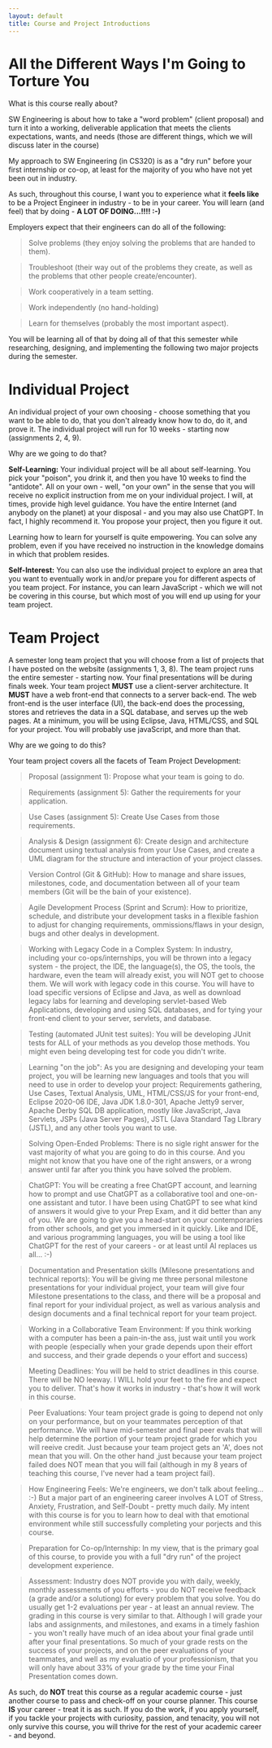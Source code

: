 ```yaml
---
layout: default
title: Course and Project Introductions
---
```


All the Different Ways I'm Going to Torture You
====================================================

What is this course really about?

SW Engineering is about how to take a "word problem" (client proposal) and turn it into a working, deliverable application that meets the clients expectations, wants, and needs (those are different things, which we will discuss later in the course)

My approach to SW Engineering (in CS320) is as a "dry run" before your first internship or co-op, at least for the majority of you who have not yet been out in industry.
   
As such, throughout this course, I want you to experience what it **feels like** to be a Project Engineer in industry - to be in your career.  You will learn (and feel) that by doing - **A LOT OF DOING...!!!!  :-)**

Employers expect that their engineers can do all of the following:

   > Solve problems (they enjoy solving the problems that are handed to them).
   
   > Troubleshoot (their way out of the problems they create, as well as the problems that other people create/encounter).
   
   > Work cooperatively in a team setting.
   
   > Work independently (no hand-holding)
   
   > Learn for themselves (probably the most important aspect).
   
You will be learning all of that by doing all of that this semester while researching, designing, and implementing the following two major projects during the semester.

Individual Project
==================
An individual project of your own choosing - choose something that you want to be able to do, that you don't already know how to do, do it, and prove it.  The individual project will run for 10 weeks - starting now  (assignments 2, 4, 9).
 
Why are we going to do that?
 
**Self-Learning:** Your individual project will be all about self-learning.  You pick your "poison", you drink it, and then you have 10 weeks to find the "antidote".  All on your own - well, "on your own" in the sense that you will receive no explicit instruction from me on your individual project.  I will, at times, provide high level guidance.  You have the entire Internet (and anybody on the planet) at your disposal - and you may also use ChatGPT.  In fact, I highly recommend it.  You propose your project, then you figure it out.

Learning how to learn for yourself is quite empowering.  You can solve any problem, even if you have received no instruction in the knowledge domains in which that problem resides.

**Self-Interest:** You can also use the individual project to explore an area that you want to eventually work in and/or prepare you for different aspects of you team project.  For instance, you can learn JavaScript - which we will not be covering in this course, but which most of you will end up using for your team project.

Team Project
============
   
A semester long team project that you will choose from a list of projects that I have posted on the website (assignments 1, 3, 8).  The team project runs the entire semester - starting now.  Your final presentations will be during finals week.  Your team project **MUST** use a client-server architecture.  It **MUST** have a web front-end that connects to a server back-end.  The web front-end is the user interface (UI), the back-end does the processing, stores and retrieves the data in a SQL database, and serves up the web pages.  At a minimum, you will be using Eclipse, Java, HTML/CSS, and SQL for your project.  You will probably use javaScript, and more than that.

Why are we going to do this?
   
Your team project covers all the facets of Team Project Development:

> Proposal (assignment 1): Propose what your team is going to do.
   
> Requirements (assignment 5): Gather the requirements for your application.
   
> Use Cases (assignment 5): Create Use Cases from those requirements.
   
> Analysis & Design (assignment 6): Create design and architecture document using textual analysis from your Use Cases, and create a UML diagram for the structure and interaction of your project classes.
   
> Version Control (Git & GitHub): How to manage and share issues, milestones, code, and documentation between all of your team members (Git will be the bain of your existence).
   
> Agile Development Process (Sprint and Scrum): How to prioritize, schedule, and distribute your development tasks in a flexible fashion to adjust for changing requirements, ommissions/flaws in your design, bugs and other dealys in development.
   
> Working with Legacy Code in a Complex System: In industry, including your co-ops/internships, you will be thrown into a legacy system - the project, the IDE, the language(s), the OS, the tools, the hardware, even the team will already exist, you will NOT get to choose them.  We will work with legacy code in this course.  You will have to load specific versions of Eclipse and Java, as well as download legacy labs for learning and developing servlet-based Web Applications, developing and using SQL databases, and for tying your front-end client to your server, servlets, and database.
   
> Testing (automated JUnit test suites): You will be developing JUnit tests for ALL of your methods as you develop those methods.  You might even being developing test for code you didn't write.
   
> Learning "on the job": As you are designing and developing your team project, you will be learning new languages and tools that you will need to use in order to develop your project: Requirements gathering, Use Cases, Textual Analysis, UML, HTML/CSS/JS for your front-end, Eclipse 2020-06 IDE, Java JDK 1.8.0-301, Apache Jetty9 server, Apache Derby SQL DB application, mostly like JavaScript, Java Servlets, JSPs (Java Server Pages), JSTL (Java Standard Tag LIbrary (JSTL), and any other tools you want to use.
   
> Solving Open-Ended Problems: There is no sigle right answer for the vast majority of what you are going to do in this course.  And you might not know that you have one of the right answers, or a wrong answer until far after you think you have solved the problem.
   
> ChatGPT: You will be creating a free ChatGPT account, and learning how to prompt and use ChatGPT as a collaborative tool and one-on-one assistant and tutor.  I have been using ChatGPT to see what kind of answers it would give to your Prep Exam, and it did better than any of you.  We are going to give you a head-start on your contemporaries from other schools, and get you immersed in it quickly.  Like and IDE, and various programming languages, you will be using a tool like ChatGPT for the rest of your careers - or at least until AI replaces us all...  :-)
   
> Documentation and Presentation skills (Milesone presentations and technical reports): You will be giving me three personal milestone presentations for your individual project, your team will give four Milestone presentations to the class, and there will be a proposal and final report for your individual project, as well as various analysis and design documents and a final technical report for your team project.
   
> Working in a Collaborative Team Environment: If you think working with a computer has been a pain-in-the ass, just wait until you work with people (especially when your grade depends upon their effort and success, and their grade depends o your effort and success)
   
> Meeting Deadlines: You will be held to strict deadlines in this course.  There will be NO leeway.  I WILL hold your feet to the fire and expect you to deliver.  That's how it works in industry - that's how it will work in this course.
   
> Peer Evaluations: Your team project grade is going to depend not only on your performance, but on your teammates perception of that performance.  We will have mid-semester and final peer evals that will help determine the portion of your team project grade for which you will reeive credit.  Just because your team project gets an 'A', does not mean that you will.  On the other hand ,just because your team project failed does NOT mean that you will fail (although in my 8 years of teaching this course, I've never had a team project fail).
   
> How Engineering Feels: We're engineers, we don't talk about feeling...  :-)  But a major part of an engineering career involves A LOT of Stress, Anxiety, Frustration, and Self-Doubt - pretty much daily.  My intent with this course is for you to learn how to deal with that emotional environment while still successfully completing your porjects and this course.
   
> Preparation for Co-op/Internship: In my view, that is the primary goal of this course, to provide you with a full "dry run" of the project development experience.
   
> Assessment: Industry does NOT provide you with daily, weekly, monthly assessments of you efforts - you do NOT receive feedback (a grade and/or a solutiong) for every problem that you solve.  You do usually get 1-2 evaluations per year - at least an annual review.  The grading in this course is very similar to that.  Although I will grade your labs and assignments, and milestones, and exams in a timely fashion - you won't really have much of an idea about your final grade until after your final presentations.  So much of your grade rests on the success of your projects, and on the peer evaluations of your teammates, and well as my evaluatio of your professionism, that you will only have about 33% of your grade by the time your Final Presentation comes down.
   
As such, do **NOT** treat this course as a regular academic course - just another course to pass and check-off on your course planner.  This course **IS** your career - treat it is as such.  If you do the work, if you apply yourself, if you tackle your projects with curiosity, passion, and tenacity, you will not only survive this course, you will thrive for the rest of your academic career - and beyond.